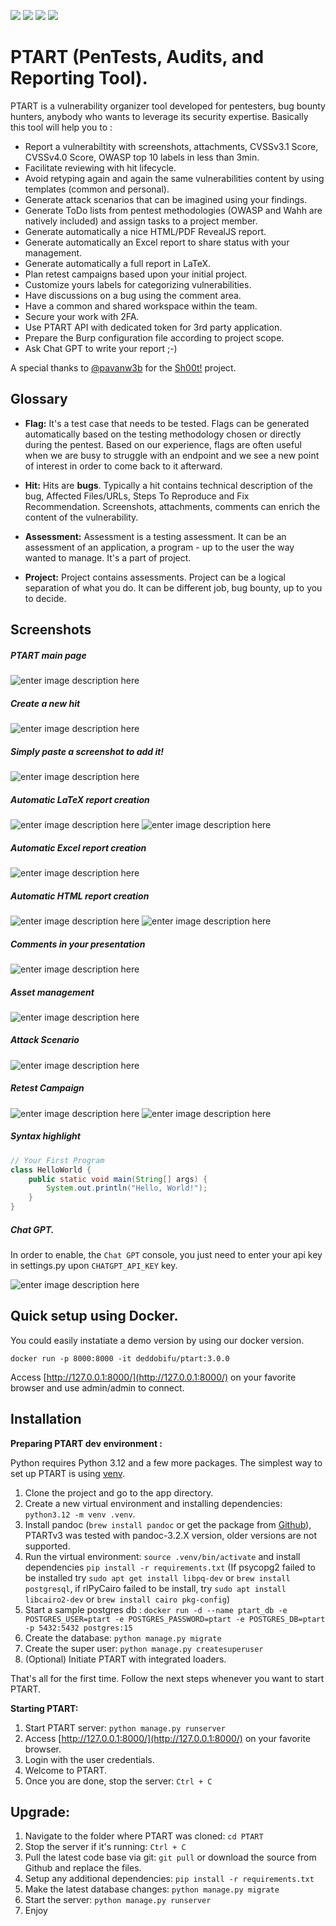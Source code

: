 ![](https://img.shields.io/github/issues/certmichelin/PTART.svg)
![](https://img.shields.io/github/forks/certmichelin/PTART.svg)
![](https://img.shields.io/github/stars/certmichelin/PTART.svg)
![](https://img.shields.io/github/license/certmichelin/PTART.svg)

# PTART (PenTests, Audits, and Reporting Tool).

PTART is a vulnerability organizer tool developed for pentesters, bug bounty hunters, anybody who wants to leverage its security expertise. Basically this tool will help you to :

- Report a vulnerabiltity with screenshots, attachments, CVSSv3.1 Score, CVSSv4.0 Score, OWASP top 10 labels in less than 3min.
- Facilitate reviewing with hit lifecycle.
- Avoid retyping again and again the same vulnerabilities content by using templates (common and personal).
- Generate attack scenarios that can be imagined using your findings.
- Generate ToDo lists from pentest methodologies (OWASP and Wahh are natively included) and assign tasks to a project member.
- Generate automatically a nice HTML/PDF RevealJS report.
- Generate automatically an Excel report to share status with your management.
- Generate automatically a full report in LaTeX.
- Plan retest campaigns based upon your initial project.
- Customize yours labels for categorizing vulnerabilities.
- Have discussions on a bug using the comment area.
- Have a common and shared workspace within the team.
- Secure your work with 2FA.
- Use PTART API with dedicated token for 3rd party application.
- Prepare the Burp configuration file according to project scope.
- Ask Chat GPT to write your report ;-)

A special thanks to [@pavanw3b](https://twitter.com/pavanw3b) for the [Sh00t!](https://github.com/pavanw3b/sh00t) project.

## Glossary

- **Flag:** It's a test case that needs to be tested. Flags can be generated automatically based on the testing methodology chosen or directly during the pentest. Based on our experience, flags are often useful when we are busy to struggle with an endpoint and we see a new point of interest in order to come back to it afterward.

- **Hit:** Hits are **bugs**. Typically a hit contains technical description of the bug, Affected Files/URLs, Steps To Reproduce and Fix Recommendation. Screenshots, attachments, comments can enrich the content of the vulnerability.

- **Assessment:** Assessment is a testing assessment. It can be an assessment of an application, a program - up to the user the way wanted to manage. It's a part of project.

- **Project:** Project contains assessments. Project can be a logical separation of what you do. It can be different job, bug bounty, up to you to decide.

## Screenshots

##### PTART main page
![enter image description here](https://raw.githubusercontent.com/certmichelin/PTART/master/docs/3.PNG)

##### Create a new hit
![enter image description here](https://raw.githubusercontent.com/certmichelin/PTART/master/docs/1.PNG)

##### Simply paste a screenshot to add it!
![enter image description here](https://raw.githubusercontent.com/certmichelin/PTART/master/docs/2.PNG)

##### Automatic LaTeX report creation
![enter image description here](https://raw.githubusercontent.com/certmichelin/PTART/master/docs/12.PNG)
![enter image description here](https://raw.githubusercontent.com/certmichelin/PTART/master/docs/11.PNG)

##### Automatic Excel report creation
![enter image description here](https://raw.githubusercontent.com/certmichelin/PTART/master/docs/13.PNG)

##### Automatic HTML report creation
![enter image description here](https://raw.githubusercontent.com/certmichelin/PTART/master/docs/5.PNG)
![enter image description here](https://raw.githubusercontent.com/certmichelin/PTART/master/docs/6.PNG)

##### Comments in your presentation
![enter image description here](https://raw.githubusercontent.com/certmichelin/PTART/master/docs/8.PNG)

##### Asset management
![enter image description here](https://raw.githubusercontent.com/certmichelin/PTART/master/docs/9.PNG)

##### Attack Scenario
![enter image description here](https://raw.githubusercontent.com/certmichelin/PTART/master/docs/10.PNG)

##### Retest Campaign
![enter image description here](https://raw.githubusercontent.com/certmichelin/PTART/master/docs/14.png)
![enter image description here](https://raw.githubusercontent.com/certmichelin/PTART/master/docs/16.png)

##### Syntax highlight
```java
// Your First Program
class HelloWorld {
	public static void main(String[] args) {
		System.out.println("Hello, World!");
	}
}
```

##### Chat GPT.

In order to enable, the `Chat GPT` console, you just need to enter your api key in settings.py upon `CHATGPT_API_KEY` key.

![enter image description here](https://raw.githubusercontent.com/certmichelin/PTART/master/docs/15.png)

## Quick setup using Docker.

You could easily instatiate a demo version by using our docker version.

```
docker run -p 8000:8000 -it deddobifu/ptart:3.0.0
```

Access [http://127.0.0.1:8000/](http://127.0.0.1:8000/) on your favorite browser and use admin/admin to connect.

## Installation

**Preparing PTART dev environment :**

Python requires Python 3.12 and a few more packages. The simplest way to set up PTART is using [venv](https://docs.python.org/3/library/venv.html).

1. Clone the project and go to the app directory.
2. Create a new virtual environment and installing dependencies: `python3.12 -m venv .venv`.
3. Install pandoc (`brew install pandoc` or get the package from [Github](https://github.com/jgm/pandoc/releases)), PTARTv3 was tested with pandoc-3.2.X version, older versions are not supported.
4. Run the virtual environment: `source .venv/bin/activate` and install dependencies `pip install -r requirements.txt` (If psycopg2 failed to be installed try `sudo apt get install libpq-dev` or `brew install postgresql`, if rlPyCairo failed to be install, try `sudo apt install libcairo2-dev` or `brew install cairo pkg-config`)
5. Start a sample postgres db :  `docker run -d --name ptart_db -e POSTGRES_USER=ptart -e POSTGRES_PASSWORD=ptart -e POSTGRES_DB=ptart -p 5432:5432 postgres:15`
5. Create the database: `python manage.py migrate`
6. Create the super user: `python manage.py createsuperuser`
7. (Optional) Initiate PTART with integrated loaders.

That's all for the first time. Follow the next steps whenever you want to start PTART.

**Starting PTART:**

1. Start PTART server: `python manage.py runserver`
2. Access [http://127.0.0.1:8000/](http://127.0.0.1:8000/) on your favorite browser.
3. Login with the user credentials.
4. Welcome to PTART.
5. Once you are done, stop the server: `Ctrl + C`

## Upgrade:

1. Navigate to the folder where PTART was cloned: `cd PTART`
2. Stop the server if it's running: `Ctrl + C`
3. Pull the latest code base via git: `git pull` or download the source from Github and replace the files.
4. Setup any additional dependencies: `pip install -r requirements.txt`
5. Make the latest database changes: `python manage.py migrate`
6. Start the server: `python manage.py runserver`
7. Enjoy
